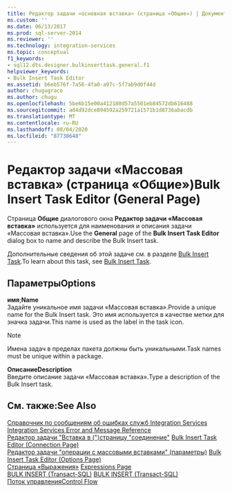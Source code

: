```yaml
---
title: Редактор задачи «основная вставка» (страница «Общие») | Документация Майкрософт
ms.custom: ''
ms.date: 06/13/2017
ms.prod: sql-server-2014
ms.reviewer: ''
ms.technology: integration-services
ms.topic: conceptual
f1_keywords:
- sql12.dts.designer.bulkinserttask.general.f1
helpviewer_keywords:
- Bulk Insert Task Editor
ms.assetid: b6eb576f-7a56-4fa0-a97c-5f7ab9d0f44d
author: chugugrace
ms.author: chugu
ms.openlocfilehash: 5be6b15e00a412180d57a5501eb84572db616488
ms.sourcegitcommit: ad4d92dce894592a259721a1571b1d8736abacdb
ms.translationtype: MT
ms.contentlocale: ru-RU
ms.lasthandoff: 08/04/2020
ms.locfileid: "87738648"
---
```

# <a name="bulk-insert-task-editor-general-page"></a><span data-ttu-id="1b06e-102">Редактор задачи «Массовая вставка» (страница «Общие»)</span><span class="sxs-lookup"><span data-stu-id="1b06e-102">Bulk Insert Task Editor (General Page)</span></span>
  <span data-ttu-id="1b06e-103">Страница **Общие** диалогового окна **Редактор задачи «Массовая вставка»** используется для наименования и описания задачи «Массовая вставка».</span><span class="sxs-lookup"><span data-stu-id="1b06e-103">Use the **General** page of the **Bulk Insert Task Editor** dialog box to name and describe the Bulk Insert task.</span></span>  
  
 <span data-ttu-id="1b06e-104">Дополнительные сведения об этой задаче см. в разделе [Bulk Insert Task](control-flow/bulk-insert-task.md).</span><span class="sxs-lookup"><span data-stu-id="1b06e-104">To learn about this task, see [Bulk Insert Task](control-flow/bulk-insert-task.md).</span></span>  
  
## <a name="options"></a><span data-ttu-id="1b06e-105">Параметры</span><span class="sxs-lookup"><span data-stu-id="1b06e-105">Options</span></span>  
 <span data-ttu-id="1b06e-106">**имя**;</span><span class="sxs-lookup"><span data-stu-id="1b06e-106">**Name**</span></span>  
 <span data-ttu-id="1b06e-107">Задайте уникальное имя задачи «Массовая вставка».</span><span class="sxs-lookup"><span data-stu-id="1b06e-107">Provide a unique name for the Bulk Insert task.</span></span> <span data-ttu-id="1b06e-108">Это имя используется в качестве метки для значка задачи.</span><span class="sxs-lookup"><span data-stu-id="1b06e-108">This name is used as the label in the task icon.</span></span>  
  
> [!NOTE]  
>  <span data-ttu-id="1b06e-109">Имена задач в пределах пакета должны быть уникальными.</span><span class="sxs-lookup"><span data-stu-id="1b06e-109">Task names must be unique within a package.</span></span>  
  
 <span data-ttu-id="1b06e-110">**Описание**</span><span class="sxs-lookup"><span data-stu-id="1b06e-110">**Description**</span></span>  
 <span data-ttu-id="1b06e-111">Введите описание задачи «Массовая вставка».</span><span class="sxs-lookup"><span data-stu-id="1b06e-111">Type a description of the Bulk Insert task.</span></span>  
  
## <a name="see-also"></a><span data-ttu-id="1b06e-112">См. также:</span><span class="sxs-lookup"><span data-stu-id="1b06e-112">See Also</span></span>  
 <span data-ttu-id="1b06e-113">[Справочник по сообщениям об ошибках служб Integration Services](../../2014/integration-services/integration-services-error-and-message-reference.md) </span><span class="sxs-lookup"><span data-stu-id="1b06e-113">[Integration Services Error and Message Reference](../../2014/integration-services/integration-services-error-and-message-reference.md) </span></span>  
 <span data-ttu-id="1b06e-114">[Редактор задачи "Вставка в &#40;"&#41;страницу "соединение"](../../2014/integration-services/bulk-insert-task-editor-connection-page.md) </span><span class="sxs-lookup"><span data-stu-id="1b06e-114">[Bulk Insert Task Editor &#40;Connection Page&#41;](../../2014/integration-services/bulk-insert-task-editor-connection-page.md) </span></span>  
 <span data-ttu-id="1b06e-115">[Редактор задачи "операции с массовыми вставками" &#40;параметры&#41;](../../2014/integration-services/bulk-insert-task-editor-options-page.md) </span><span class="sxs-lookup"><span data-stu-id="1b06e-115">[Bulk Insert Task Editor &#40;Options Page&#41;](../../2014/integration-services/bulk-insert-task-editor-options-page.md) </span></span>  
 <span data-ttu-id="1b06e-116">[Страница «Выражения»](expressions/expressions-page.md) </span><span class="sxs-lookup"><span data-stu-id="1b06e-116">[Expressions Page](expressions/expressions-page.md) </span></span>  
 <span data-ttu-id="1b06e-117">[BULK INSERT (Transact-SQL)](/sql/t-sql/statements/bulk-insert-transact-sql) </span><span class="sxs-lookup"><span data-stu-id="1b06e-117">[BULK INSERT &#40;Transact-SQL&#41;](/sql/t-sql/statements/bulk-insert-transact-sql) </span></span>  
 [<span data-ttu-id="1b06e-118">Поток управления</span><span class="sxs-lookup"><span data-stu-id="1b06e-118">Control Flow</span></span>](control-flow/control-flow.md)  
  
  
